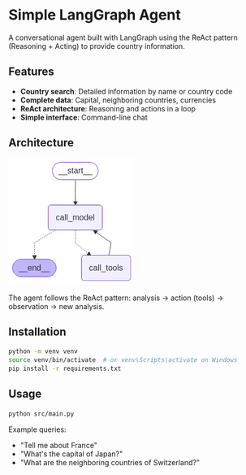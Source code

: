 # Simple LangGraph Agent

A conversational agent built with LangGraph using the ReAct pattern (Reasoning + Acting) to provide country information.

## Features

- **Country search**: Detailed information by name or country code
- **Complete data**: Capital, neighboring countries, currencies
- **ReAct architecture**: Reasoning and actions in a loop
- **Simple interface**: Command-line chat

## Architecture

![Graph Agent](agent_graph.png)

The agent follows the ReAct pattern: analysis → action (tools) → observation → new analysis.

## Installation

```bash
python -m venv venv
source venv/bin/activate  # or venv\Scripts\activate on Windows
pip install -r requirements.txt
```

## Usage

```bash
python src/main.py
```

Example queries:
- "Tell me about France"
- "What's the capital of Japan?"
- "What are the neighboring countries of Switzerland?"
